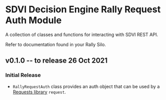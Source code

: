 # SDVI Decision Engine Rally Request Auth Module

A collection of classes and functions for interacting with SDVI REST API.

Refer to documentation found in your Rally Silo.

## v0.1.0 -- to release 26 Oct 2021

### Initial Release

- `RallyRequestAuth` class provides an auth object that can be used by a 
[Requests library](https://docs.python-requests.org/en/latest/) `request`.
